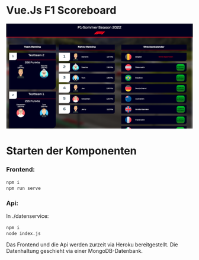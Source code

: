# Vue.Js F1 Scoreboard

![plot](./src/screenshot.png)

# Starten der Komponenten
### Frontend:
```
npm i
npm run serve
```

### Api:
In ./datenservice:
```
npm i
node index.js
```



Das Frontend und die Api werden zurzeit via Heroku bereitgestellt.
Die Datenhaltung geschieht via einer MongoDB-Datenbank.
